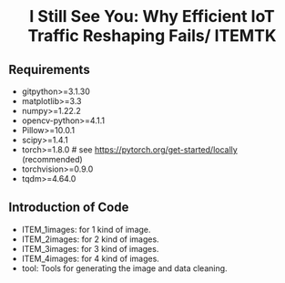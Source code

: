 


<br>

# <div align="center">I Still See You: Why Efficient IoT Traffic Reshaping Fails/ ITEMTK</div>


## Requirements

- gitpython>=3.1.30
- matplotlib>=3.3
- numpy>=1.22.2
- opencv-python>=4.1.1
- Pillow>=10.0.1
- scipy>=1.4.1
- torch>=1.8.0  # see https://pytorch.org/get-started/locally (recommended)
- torchvision>=0.9.0
- tqdm>=4.64.0


## Introduction of Code

- ITEM_1images: for 1 kind of image.
- ITEM_2images: for 2 kind of images.
- ITEM_3images: for 3 kind of images.
- ITEM_4images: for 4 kind of images.
- tool: Tools for generating the image and data cleaning.
### 


### 

### 


### 


### 